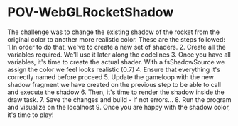 # POV-WebGLRocketShadow

The challenge was to change the existing shadow of the rocket from the original color to another more realistic color. These are the steps followed:
  1.In order to do that, we've to create a new set of shaders. 
  2. Create all the variables required. We'll use it later along the codelines
  3. Once you have all variables, it's  time to create the actual shader. With a fsShadowSource we assign the color we feel looks realistic (0.7)
  4. Ensure that everything it's correctly named before proceed
  5. Update the gameloop with the new shadow fragment we have created on the previous step to be able to call and execute the shadow
  6. Then, it's time to render the shadow inside the draw task.
  7. Save the changes and build - if not errors...
  8. Run the program and visualize on the localhost
  9. Once you are happy with the shadow color, it's time to play!
